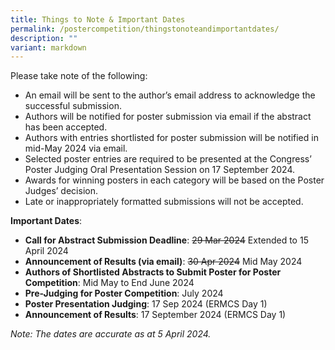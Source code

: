 ```yaml
---
title: Things to Note & Important Dates
permalink: /postercompetition/thingstonoteandimportantdates/
description: ""
variant: markdown
---
```

Please take note of the following:

* An email will be sent to the author’s email address to acknowledge the successful submission.
* Authors will be notified for poster submission via email if the abstract has been accepted.
* Authors with entries shortlisted for poster submission will be notified in mid-May 2024 via email.
* Selected poster entries are required to be presented at the Congress’ Poster Judging Oral Presentation Session on 17 September 2024.
* Awards for winning posters in each category will be based on the Poster Judges’ decision.
* Late or inappropriately formatted submissions will not be accepted.

**Important Dates**:
* **Call for Abstract Submission Deadline**: ~~29 Mar 2024~~ Extended to 15 April 2024
* **Announcement of Results (via email)**: ~~30 Apr 2024~~ Mid May 2024
* **Authors of Shortlisted Abstracts to Submit Poster for Poster Competition**: Mid May to End June 2024
* **Pre-Judging for Poster Competition**: July 2024
* **Poster Presentation Judging**: 17 Sep 2024 (ERMCS Day 1)
* **Announcement of Results**: 17 September 2024 (ERMCS Day 1)

*Note: The dates are accurate as at 5 April 2024.*